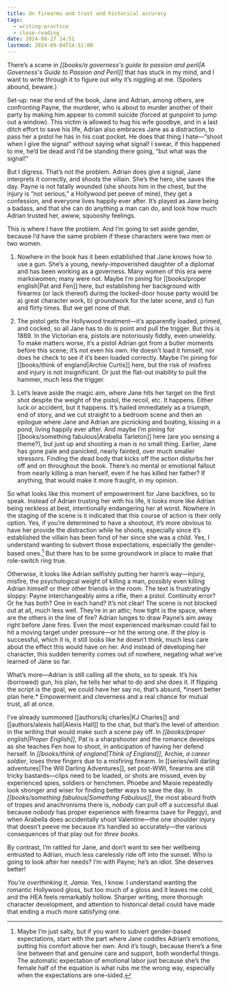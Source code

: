 ```yaml
---
title: On firearms and trust and historical accuracy
tags:
  - writing-practice
  - close-reading
date: 2024-08-27 14:51
lastmod: 2024-09-04T14:51:00
---
```

There’s a scene in *[[books/a governess's guide to passion and peril|A Governess's Guide to Passion and Peril]]* that has stuck in my mind, and I want to write through it to figure out why it’s niggling at me. (Spoilers abound, beware.)

Set-up: near the end of the book, Jane and Adrian, among others, are confronting Payne, the murderer, who is about to murder another of their party by making him appear to commit suicide (forced at gunpoint to jump out a window). This victim is allowed to hug his wife goodbye, and in a last ditch effort to save his life, Adrian also embraces Jane as a distraction, to pass her a pistol he has in his coat pocket. He does that thing I hate—“shoot when I give the signal” without saying what signal! I swear, if this happened to me, he’d be dead and I’d be standing there going, “but what was the signal!”

But I digress. That’s not the problem. Adrian does give a signal, Jane interprets it correctly, and shoots the villain. She’s the hero, she saves the day. Payne is not fatally wounded (she shoots him in the chest, but the injury is “not serious,” a Hollywood pet peeve of mine), they get a confession, and everyone lives happily ever after. It’s played as Jane being a badass, and that she can do anything a man can do, and look how much Adrian trusted her, awww, squooshy feelings. 

This is where I have the problem. And I’m going to set aside gender, because I’d have the same problem if these characters were two men or two women. 

1. Nowhere in the book has it been established that Jane knows how to use a gun. She’s a young, newly-impoverished daughter of a diplomat and has been working as a governess. Many women of this era were markswomen; many were not. Maybe I’m pining for [[books/proper english|Pat and Fen]] here, but establishing her background with firearms (or lack thereof) during the locked-door house party would be a) great character work, b) groundwork for the later scene, and c) fun and flirty times. But we get none of that. 

2. The pistol gets the Hollywood treatment—it’s apparently loaded, primed, and cocked, so all Jane has to do is point and pull the trigger. But this is 1869. In the Victorian era, pistols are notoriously fiddly, even unwieldy. To make matters worse, it’s a pistol Adrian got from a butler moments before this scene; it’s not even his own. He doesn’t load it himself, nor does he check to see if it’s been loaded correctly. Maybe I’m pining for [[books/think of england|Archie Curtis]] here, but the risk of misfires and injury is not insignificant. Or just the flat-out inability to pull the hammer, much less the trigger. 

3. Let’s leave aside the magic aim, where Jane hits her target on the first shot despite the weight of the pistol, the recoil, etc. It happens. Either luck or accident, but it happens. It’s hailed immediately as a triumph, end of story, and we cut straight to a bedroom scene and then an epilogue where Jane and Adrian are picnicking and boating, kissing in a pond, living happily ever after. And maybe I’m pining for [[books/something fabulous|Arabella Tarleton]] here (are you sensing a theme?), but just up and shooting a man is no small thing. Earlier, Jane has gone pale and panicked, nearly fainted, over much smaller stressors. Finding the dead body that kicks off the action disturbs her off and on throughout the book. There’s no mental or emotional fallout from nearly killing a man herself, even if he has killed her father? If anything, that would make it more fraught, in my opinion. 

So what looks like this moment of empowerment for Jane backfires, so to speak. Instead of Adrian trusting her with his life, it looks more like Adrian being reckless at best, intentionally endangering her at worst. Nowhere in the staging of the scene is it indicated that this course of action is their only option. Yes, if you’re determined to have a shootout, it’s more obvious to have her provide the distraction while he shoots, especially since it’s established the villain has been fond of her since she was a child. Yes, I understand wanting to subvert those expectations, especially the gender-based ones.[^1] But there has to be some groundwork in place to make that role-switch ring true. 

Otherwise, it looks like Adrian selfishly putting her harm’s way—injury, misfire, the psychological weight of killing a man, possibly even killing Adrian himself or their other friends in the room. The text is frustratingly sloppy: Payne interchangeably aims a rifle, then a pistol. Continuity error? Or he has both? One in each hand? It’s not clear! The scene is not blocked out at all, much less well. They’re in an attic; how tight is the space, where are the others in the line of fire? Adrian lunges to draw Payne’s aim away right before Jane fires. Even the most experienced marksman could fail to hit a moving target under pressure—or hit the wrong one. If the ploy is successful, which it is, it still looks like he doesn’t think, much less care about the effect this would have on her. And instead of developing her character, this sudden temerity comes out of nowhere, negating what we’ve learned of Jane so far. 

What’s more—Adrian is still calling all the shots, so to speak. It’s his (borrowed) gun, his plan, he tells her what to do and she does it. If flipping the script is the goal, we could have her say no, that’s absurd, \*insert better plan here.\* Empowerment and cleverness and a real chance for mutual trust, all at once. 

I’ve already summoned [[authors/kj charles|KJ Charles]] and [[authors/alexis hall|Alexis Hall]] to the chat, but that’s the level of attention in the writing that would make such a scene pay off. In *[[books/proper english|Proper English]]*, Pat is a sharpshooter and the romance develops as she teaches Fen how to shoot, in anticipation of having her defend herself. In *[[books/think of england|Think of England]]*, Archie, *a career soldier*, loses three fingers due to a misfiring firearm. In [[series/will darling adventures|The Will Darling Adventures]], set post-WWI, firearms are still tricky bastards—clips need to be loaded, or shots are missed, even by experienced spies, soldiers or henchmen. Phoebe and Maisie repeatedly look stronger and wiser for finding better ways to save the day. In *[[books/something fabulous|Something Fabulous]]*, the most absurd froth of tropes and anachronisms there is, *nobody* can pull off a successful dual because *nobody* has proper experience with firearms (save for Peggy), and when Arabella does accidentally shoot Valentine—the one shoulder injury that doesn’t peeve me because it’s handled so accurately—the various consequences of that play out for *three books*. 

By contrast, I’m rattled for Jane, and don’t want to see her wellbeing entrusted to Adrian, much less carelessly ride off into the sunset. Who is going to look after her needs? I’m with Payne; he’s an idiot. She deserves better!

*You’re overthinking it, Jamie.* Yes, I know. I understand wanting the romantic Hollywood gloss, but too much of a gloss and it leaves me cold, and the HEA feels remarkably hollow. Sharper writing, more thorough character development, and attention to historical detail could have made that ending a much more satisfying one. 

[^1]: Maybe I’m just salty, but if you want to subvert gender-based expectations, start with the part where Jane coddles Adrian’s emotions, putting his comfort above her own. And it’s tough, because there’s a fine line between that and genuine care and support, both wonderful things. The automatic expectation of emotional labor just because she’s the female half of the equation is what rubs me the wrong way, especially when the expectations are one-sided.
